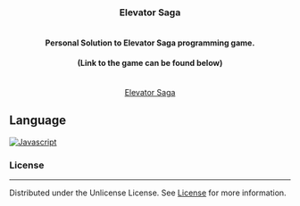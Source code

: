 <div align="center">
  
  <h3>Elevator Saga</h3>

  <a href="https://github.com/VPYen/ElevatorSagaSolution">
    <img src="./letstalk/src/assets/images/talkingKawaii192.png" alt="" />
  </a>
  <h4>
    Personal Solution to Elevator Saga programming game.
  </h4>
  <h4>
     (Link to the game can be found below)
  </h4>
  <br>
  <a href="https://play.elevatorsaga.com/">Elevator Saga</a>
</div>

<!-- Languages-->
## Language
[![Javascript][Javascript]][Javascript-url] 


<!-- LICENSE -->
### License
---

Distributed under the Unlicense License. See [License](./LICENSE.md) for more information.



<!-- MARKDOWN LINKS & IMAGES -->
<!-- https://www.markdownguide.org/basic-syntax/#reference-style-links -->
[Javascript]: https://img.shields.io/badge/Javascript-23272f?style=for-the-badge&logo=Javascript
[Javascript-url]: https://developer.mozilla.org/en-US/docs/Web/JavaScript
